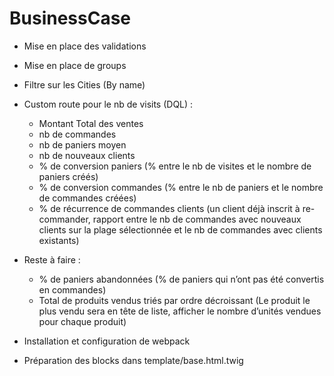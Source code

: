 # BusinessCase
- Mise en place des validations
- Mise en place de groups
- Filtre sur les Cities (By name)
- Custom route pour le nb de visits (DQL) :
    + Montant Total des ventes
    + nb de commandes
    + nb de paniers moyen
    + nb de nouveaux clients
    + % de conversion paniers (% entre le nb de visites et le nombre de paniers créés)
    + % de conversion commandes (% entre le nb de paniers et le nombre de
    commandes créées)
    + % de récurrence de commandes clients (un client déjà inscrit à re-commander,
rapport entre le nb de commandes avec nouveaux clients sur la plage
sélectionnée et le nb de commandes avec clients existants)

- Reste à faire :
    - % de paniers abandonnées (% de paniers qui n’ont pas été convertis en
commandes)
    - Total de produits vendus triés par ordre décroissant (Le produit le plus vendu
sera en tête de liste, afficher le nombre d’unités vendues pour chaque produit)
    
- Installation et configuration de webpack
- Préparation des blocks dans template/base.html.twig